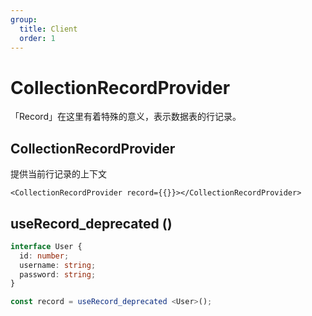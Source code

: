 ```yaml
---
group:
  title: Client
  order: 1
---
```


# CollectionRecordProvider

「Record」在这里有着特殊的意义，表示数据表的行记录。

## CollectionRecordProvider

提供当前行记录的上下文

```tsx | pure
<CollectionRecordProvider record={{}}></CollectionRecordProvider>
```

## useRecord_deprecated ()

```ts
interface User {
  id: number;
  username: string;
  password: string;
}

const record = useRecord_deprecated <User>();
```
